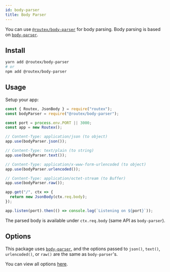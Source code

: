```yaml
---
id: body-parser
title: Body Parser
---
```


You can use [`@routex/body-parser`](https://www.npmjs.com/package/@routex/body-parser) for body parsing.
Body parsing is based on [`body-parser`](https://www.npmjs.com/package/body-parser).

## Install

```bash
yarn add @routex/body-parser
# or
npm add @routex/body-parser
```

## Usage

Setup your app:

```js
const { Routex, JsonBody } = require("routex");
const bodyParser = require("@routex/body-parser");

const port = process.env.PORT || 3000;
const app = new Routex();

// Content-Type: application/json (to object)
app.use(bodyParser.json());

// Content-Type: text/plain (to string)
app.use(bodyParser.text());

// Content-Type: application/x-www-form-urlencoded (to object)
app.use(bodyParser.urlencoded());

// Content-Type: application/octet-stream (to Buffer)
app.use(bodyParser.raw());

app.get("/", ctx => {
  return new JsonBody(ctx.req.body);
});

app.listen(port).then(() => console.log(`Listening on ${port}`));
```

The parsed body is available under `ctx.req.body` (same API as `body-parser`).

## Options

This package uses [`body-parser`](https://www.npmjs.com/package/body-parser), and the options passed to `json()`, `text()`, `urlencoded()`, or `raw()` are the same as `body-parser`'s.

You can view all options [here](https://www.npmjs.com/package/body-parser#api).
